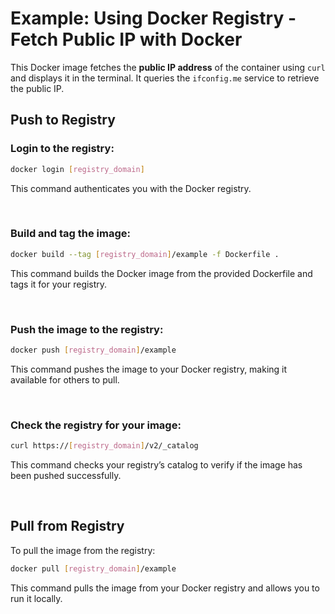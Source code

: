 # Example: Using Docker Registry - Fetch Public IP with Docker

This Docker image fetches the **public IP address** of the container using `curl` and displays it in the terminal. It queries the `ifconfig.me` service to retrieve the public IP.

## Push to Registry

### Login to the registry:
```bash
docker login [registry_domain]
```
This command authenticates you with the Docker registry.

</br>

### Build and tag the image:
```bash
docker build --tag [registry_domain]/example -f Dockerfile .
```
This command builds the Docker image from the provided Dockerfile and tags it for your registry.

</br>

### Push the image to the registry:
```bash
docker push [registry_domain]/example
```
This command pushes the image to your Docker registry, making it available for others to pull.

</br>

### Check the registry for your image:
```bash
curl https://[registry_domain]/v2/_catalog
```
This command checks your registry’s catalog to verify if the image has been pushed successfully.

</br>

## Pull from Registry
To pull the image from the registry:
```bash
docker pull [registry_domain]/example
```
This command pulls the image from your Docker registry and allows you to run it locally.

